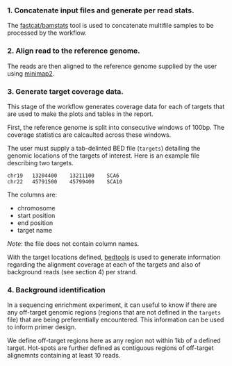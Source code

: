 <!---High level numbered list of main steps of the workflow and hyperlink to any tools used. If multiple workflows/different modes perhaps have subheadings and numbered steps. Use nested numbering or bullets where required.--->
### 1. Concatenate input files and generate per read stats.

The [fastcat/bamstats](https://github.com/epi2me-labs/fastcat) tool is used to concatenate multifile samples to be processed by the workflow.
### 2. Align read to the reference genome.
The reads are then aligned to the reference genome supplied by the user using [minimap2](https://github.com/lh3/minimap2).

### 3. Generate target coverage data.
This stage of the workflow generates coverage data for each of targets that are used to make
the plots and tables in the report.

First, the reference genome is split into consecutive windows of 100bp. The coverage statistics are 
calcaulted across these windows.

The user must supply a tab-delinted BED file (`targets`) detailing the genomic locations of the targets of interest.
Here is an example file describing two targets.

```
chr19	13204400	13211100	SCA6
chr22	45791500	45799400	SCA10
```
The columns are:
+ chromosome
+ start position
+ end position
+ target name

*Note*: the file does not contain column names. 

With the target locations defined, [bedtools](https://bedtools.readthedocs.io/en/latest/) is used to generate
information regarding the alignment coverage at each of the targets and also of 
background reads (see section 4) per strand. 

### 4. Background identification
In a sequencing enrichment experiment, it can useful to know if there are any off-target genomic regions (regions that are not defined in the `targets` file) that are being preferentially encountered. This information can be used to inform primer design.

We define off-target regions here as any region not within 1kb of a defined target.
Hot-spots are further defined as contiguous regions of off-target alignemnts containing at least 10 reads. 

